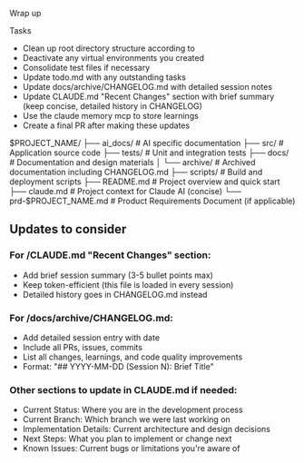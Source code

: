 Wrap up

Tasks
- Clean up root directory structure according to <dirStructure>
- Deactivate any virtual environments you created
- Consolidate test files if necessary
- Update todo.md with any outstanding tasks
- Update docs/archive/CHANGELOG.md with detailed session notes
- Update CLAUDE.md "Recent Changes" section with brief summary (keep concise, detailed history in CHANGELOG)
- Use the claude memory mcp to store learnings
- Create a final PR after making these updates


<dirStructure>
$PROJECT_NAME/
├── ai_docs/                # AI specific documentation
├── src/                    # Application source code
├── tests/                  # Unit and integration tests
├── docs/                   # Documentation and design materials
│   └── archive/            # Archived documentation including CHANGELOG.md
├── scripts/                # Build and deployment scripts
├── README.md               # Project overview and quick start
├── claude.md               # Project context for Claude AI (concise)
└── prd-$PROJECT_NAME.md    # Product Requirements Document (if applicable)
</dirStructure>

## Updates to consider

### For <project>/CLAUDE.md "Recent Changes" section:
- Add brief session summary (3-5 bullet points max)
- Keep token-efficient (this file is loaded in every session)
- Detailed history goes in CHANGELOG.md instead

### For <project>/docs/archive/CHANGELOG.md:
- Add detailed session entry with date
- Include all PRs, issues, commits
- List all changes, learnings, and code quality improvements
- Format: "## YYYY-MM-DD (Session N): Brief Title"

### Other sections to update in CLAUDE.md if needed:
- Current Status: Where you are in the development process
- Current Branch: Which branch we were last working on
- Implementation Details: Current architecture and design decisions
- Next Steps: What you plan to implement or change next
- Known Issues: Current bugs or limitations you're aware of
